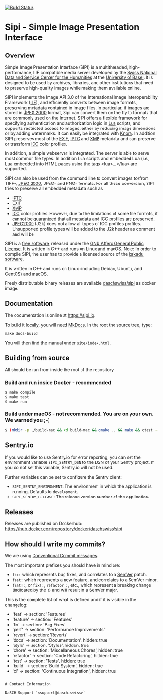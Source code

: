 [![Build Status](https://github.com/dasch-swiss/sipi/workflows/CI/badge.svg?branch=main)](https://github.com/dasch-swiss/sipi/actions)

# Sipi - Simple Image Presentation Interface

## Overview

Simple Image Presentation Interface (SIPI) is a multithreaded, high-performance, IIIF compatible media server developed by
the [Swiss National Data and Service Center for the Humanities](https://dasch.swiss) at the
[University of Basel](https://www.unibas.ch). It is designed to
be used by archives, libraries, and other institutions that need to
preserve high-quality images while making them available online.

SIPI implements the Image API 3.0 of the International Image Interoperability Framework
([IIIF](https://iiif.io/)), and efficiently converts between image
formats, preserving metadata contained in image files. In particular, if
images are stored in [JPEG 2000](https://jpeg.org/jpeg2000/) format,
Sipi can convert them on the fly to formats that are commonly used on
the Internet. SIPI offers a flexible framework for specifying
authentication and authorization logic in [Lua](https://www.lua.org/)
scripts, and supports restricted access to images, either by reducing
image dimensions or by adding watermarks. It can easily be integrated
with [Knora](https://dsp.dasch.swiss/). In addition SIPI preserves most of
the [EXIF](http://www.exif.org),
[IPTC](https://iptc.org/standards/photo-metadata/iptc-standard/) and
[XMP](http://www.adobe.com/products/xmp.html) metadata and can preserve
or transform [ICC](https://en.wikipedia.org/wiki/ICC_profile) color
profiles.

In addition, a simple webserver is integrated. The server is able to
serve most common file types. In addition Lua scripts and embedded Lua
(i.e., Lua embedded into HTML pages using the tags
&lt;lua&gt;…&lt;/lua&gt; are supported.

SIPI can also be used from the command line to convert images to/from
TIFF-, [JPEG 2000](https://jpeg.org/jpeg2000/), JPEG- and PNG-
formats. For all these conversion, SIPI tries to preserve all embedded
metadata such as
- [IPTC](https://iptc.org/standards/photo-metadata/iptc-standard/)
- [EXIF](https://www.exif.org/)
- [XMP](https://www.adobe.com/products/xmp.html)
- [ICC](https://en.wikipedia.org/wiki/ICC_profile) color profiles.
However, due to the limitations of some file formats, it cannot be
guaranteed that all metadata and ICC profiles are preserved.
- [JPEG2000](https://jpeg.org/jpeg2000/) (J2k) does not allow all types of ICC profiles
  profiles. Unsupported profile types will be added to the J2k header as comment and will be

SIPI is a [free software](http://www.gnu.org/philosophy/free-sw.en.html),
released under the [GNU Affero General Public
License](http://www.gnu.org/licenses/agpl-3.0.en.html). It is written in
C++ and runs on Linux and macOS. Note: In order to compile SIPI, the user has
to provide a licensed source of the [kakadu software](https://kakadusoftware.com).

It is written in C++ and runs on Linux (including Debian, Ubuntu, and CentOS) and
macOS.

Freely distributable binary releases are available
[daschswiss/sipi](https://hub.docker.com/r/daschswiss/sipi) as docker image.

## Documentation

The documentation is online at https://sipi.io.

To build it locally, you will need [MkDocs](https://www.mkdocs.org/).
In the root the source tree, type:

```
make docs-build
```

You will then find the manual under `site/index.html`.

## Building from source

All should be run from inside the root of the repository.

### Build and run inside Docker - recommended
```bash
$ make compile
$ make test
$ make run
```

### Build under macOS - not recommended. You are on your own. We warned you ;-)

```bash
$ (mkdir -p ./build-mac && cd build-mac && cmake .. && make && ctest --verbose)
```

## Sentry.io
If you would like to use Sentry.io for error reporting, you can set the environment variable
`SIPI_SENTRY_DSN` to the DSN of your Sentry project. If you do not set this variable, Sentry.io will not be used.

Further variables can be set to configure the Sentry client:
- `SIPI_SENTRY_ENVIRONMENT`: The environment in which the application is running. Defaults to `development`.
- `SIPI_SENTRY_RELEASE`: The release version number of the application. 

## Releases

Releases are published on Dockerhub: https://hub.docker.com/repository/docker/daschswiss/sipi

## How should I write my commits?

We are using [Conventional Commit messages](https://www.conventionalcommits.org/).

The most important prefixes you should have in mind are:

* `fix:` which represents bug fixes, and correlates to a [SemVer](https://semver.org/)
  patch.
* `feat:` which represents a new feature, and correlates to a SemVer minor.
* `feat!:`,  or `fix!:`, `refactor!:`, etc., which represent a breaking change
  (indicated by the `!`) and will result in a SemVer major.

This is the complete list of what is defined and if it is visible in the
changelog:
- 'feat' -> section: 'Features'
- 'feature' -> section: 'Features'
- 'fix' -> section: 'Bug Fixes'
- 'perf' -> section: 'Performance Improvements'
- 'revert' -> section: 'Reverts'
- 'docs' -> section: 'Documentation', hidden: true
- 'style' -> section: 'Styles', hidden: true
- 'chore' -> section: 'Miscellaneous Chores', hidden: true
- 'refactor' -> section: 'Code Refactoring', hidden: true
- 'test' -> section: 'Tests', hidden: true
- 'build' -> section: 'Build System', hidden: true
- 'ci' -> section: 'Continuous Integration', hidden: true
```

# Contact Information

DaSCH Support `<support@dasch.swiss>`
